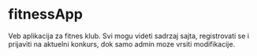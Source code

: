 # fitnessApp
Veb aplikacija za fitnes klub. Svi mogu videti sadrzaj sajta, registrovati se i prijaviti na aktuelni konkurs, dok samo admin moze vrsiti modifikacije.
